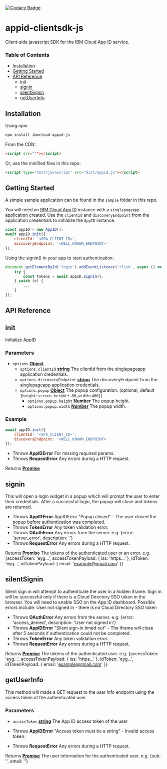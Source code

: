 [![Codacy Badge](https://api.codacy.com/project/badge/Grade/a30e7499a5234d3494508b7050975beb)](https://www.codacy.com/app/kajabfab/appid-clientsdk-js?utm_source=github.com&amp;utm_medium=referral&amp;utm_content=ibm-cloud-security/appid-clientsdk-js&amp;utm_campaign=Badge_Grade)

# appid-clientsdk-js
Client-side javascript SDK for the IBM Cloud App ID service.

### Table of Contents

-   [Installation][1]
-   [Getting Started][2]
-   [API Reference][3]
    -   [init][4]
    -   [signin][5]
    -   [silentSignin][6]
    -   [getUserInfo][7]
## Installation
Using npm
```javascript
npm install ibmcloud-appid-js
```

From the CDN:
```html
<script src="""></script>
```

Or, use the minified files in this repo:
```html
<script type='text/javascript' src="dist/appid.js"></script>
```

## Getting Started
A simple sample application can be found in the `sample` folder in this repo.

You will need an [IBM Cloud App ID](https://www.ibm.com/cloud/app-id) instance with a `singlepageapp` application created.
Use the `clientId` and `discoveryEndpoint` from the application credentials to initialize the `AppID` instance.
```javascript
const appID = new AppID();
await appID.init({
    clientId: '<SPA_CLIENT_ID>',
    discoveryEndpoint: '<WELL_KNOWN_ENDPOINT>'
});
``` 
Using the signin() in your app to start authentication:
```javascript
document.getElementById('login').addEventListener('click', async () => {
    try {
        const tokens = await appID.signin();
    } catch (e) {
        ...
    }
});
```

## API Reference
## init
Initialize AppID

### Parameters
-   `options` **[Object][8]** 
    -   `options.clientId` **[string][9]** The clientId from the singlepageapp application credentials.
    -   `options.discoveryEndpoint` **[string][9]** The discoveryEndpoint from the singlepageapp application credentials.
    -   `options.popup` **[Object][8]** The popup configuration. (optional, default `{height:screen.height*.80,width:400}`)
        -   `options.popup.height` **[Number][11]** The popup height.
        -   `options.popup.width` **[Number][11]** The popup width.

### Example

```javascript
await appID.init({
	clientId: '<SPA_CLIENT_ID>',
	discoveryEndpoint: '<WELL_KNOWN_ENDPOINT>'
});
```

-   Throws **AppIDError** For missing required params.
-   Throws **RequestError** Any errors during a HTTP request.

Returns **[Promise][10]** 

## signin

This will open a login widget in a popup which will prompt the user to enter their credentials.
After a successful login, the popup will close and tokens are returned.

-   Throws **AppIDError** AppIDError "Popup closed" - The user closed the popup before authentication was completed.
-   Throws **TokenError** Any token validation error.
-   Throws **OAuthError** Any errors from the server. e.g. {error: 'server_error', description: ''}
-   Throws **RequestError** Any errors during a HTTP request.

Returns **[Promise][10]** The tokens of the authenticated user or an error.
e.g. {accessToken: 'eyg...', accessTokenPayload: { iss: 'https...' }, idToken: 'eyg...', idTokenPayload: { email: 'example@gmail.com' }}

## silentSignin

Silent sign in will attempt to authenticate the user in a hidden iframe.
Sign in will be successful only if there is a Cloud Directory SSO token in the browser.
You will need to enable SSO on the App ID dashboard.
Possible errors include:
User not signed in - there is no Cloud Directory SSO token

-   Throws **OAuthError** Any errors from the server. e.g. {error: 'access_denied', description: 'User not signed in'}
-   Throws **AppIDError** "Silent sign-in timed out" - The iframe will close after 5 seconds if authentication could not be completed.
-   Throws **TokenError** Any token validation error.
-   Throws **RequestError** Any errors during a HTTP request.

Returns **[Promise][10]** The tokens of the authenticated user.
e.g. {accessToken: 'eyg...', accessTokenPayload: { iss: 'https...' }, idToken: 'eyg...', idTokenPayload: { email: 'example@gmail.com' }}

## getUserInfo

This method will made a GET request to the user info endpoint using the access token of the authenticated user.

### Parameters

-   `accessToken` **[string][9]** The App ID access token of the user


-   Throws **AppIDError** "Access token must be a string" - Invalid access token.
-   Throws **RequestError** Any errors during a HTTP request.

Returns **[Promise][10]** The user information for the authenticated user. e.g. {sub: '', email: ''}

[1]: #installation
[2]: #getting-started
[3]: #api-reference
[4]: #init
[5]: #signin
[6]: #silentsignin
[7]: #getuserinfo
[8]: https://developer.mozilla.org/docs/Web/JavaScript/Reference/Global_Objects/Object
[9]: https://developer.mozilla.org/docs/Web/JavaScript/Reference/Global_Objects/String
[10]: https://developer.mozilla.org/docs/Web/JavaScript/Reference/Global_Objects/Promise
[11]: https://developer.mozilla.org/docs/Web/JavaScript/Reference/Global_Objects/Number